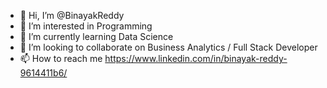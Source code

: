 - 👋 Hi, I’m @BinayakReddy
- 👀 I’m interested in Programming
- 🌱 I’m currently learning Data Science
- 💞️ I’m looking to collaborate on Business Analytics / Full Stack Developer
- 📫 How to reach me https://www.linkedin.com/in/binayak-reddy-9614411b6/

<!---
BinayakReddy/BinayakReddy is a ✨ special ✨ repository because its `README.md` (this file) appears on your GitHub profile.
You can click the Preview link to take a look at your changes.
--->

